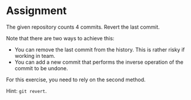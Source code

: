 # Assignment

The given repository counts 4 commits. Revert the last commit.

Note that there are two ways to achieve this:

* You can remove the last commit from the history. This is rather risky if working in team.
* You can add a new commit that performs the inverse operation of the commit to be undone.

For this exercise, you need to rely on the second method.

Hint: `git revert`.